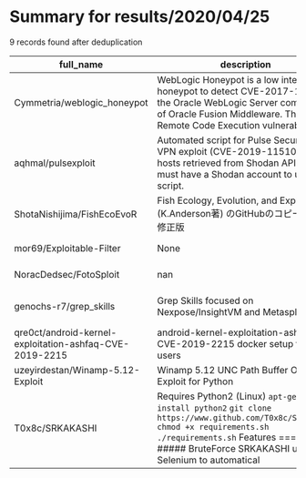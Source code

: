 
# Summary for results/2020/04/25
    
9 records found after deduplication

| full_name | description | html_url | matched_list | matched_count | pushed_at | size | stargazers_count | language | forks_count | vul_ids |
|---------------------------------------------------------|------------------------------------------------------------------------------------------------------------------------------------------------------------------------------------------------------------------------------------------------------------------|----------------------------------------------------------------------------|----------------------------------|-----------------|---------------------------|--------|--------------------|------------|---------------|--------------------|
| Cymmetria/weblogic_honeypot | WebLogic Honeypot is a low interaction honeypot to detect CVE-2017-10271 in the Oracle WebLogic Server component of Oracle Fusion Middleware. This is a Remote Code Execution vulnerability. | https://github.com/Cymmetria/weblogic_honeypot | ['remote code execution'] | 1 | 2020-04-25 20:55:29+00:00 | 12 | 23 | Python | 6 | ['CVE-2017-10271'] |
| aqhmal/pulsexploit | Automated script for Pulse Secure SSL VPN exploit (CVE-2019-11510) using hosts retrieved from Shodan API. You must have a Shodan account to use this script. | https://github.com/aqhmal/pulsexploit | ['exploit'] | 1 | 2020-04-25 05:06:45+00:00 | 7 | 4 | Python | 3 | ['CVE-2019-11510'] |
| ShotaNishijima/FishEcoEvoR | Fish Ecology, Evolution, and Exploitation (K.Anderson著) のGitHubのコピーおよび修正版 | https://github.com/ShotaNishijima/FishEcoEvoR | ['exploit'] | 1 | 2020-04-25 00:18:06+00:00 | 9094 | 2 | R | 2 | [] |
| mor69/Exploitable-Filter | None | https://github.com/mor69/Exploitable-Filter | ['exploit'] | 1 | 2020-04-25 00:03:19+00:00 | 14 | 0 | C# | 0 | [] |
| NoracDedsec/FotoSploit | nan | https://github.com/NoracDedsec/FotoSploit | ['sploit'] | 1 | 2020-04-25 01:22:23+00:00 | 17430 | 0 | PHP | 0 | [] |
| genochs-r7/grep_skills | Grep Skills focused on Nexpose/InsightVM and Metasploit Pro | https://github.com/genochs-r7/grep_skills | ['metasploit module OR payload'] | 1 | 2020-04-25 02:46:10+00:00 | 66 | 1 | | 0 | [] |
| qre0ct/android-kernel-exploitation-ashfaq-CVE-2019-2215 | android-kernel-exploitation-ashfaq-CVE-2019-2215 docker setup for mac users | https://github.com/qre0ct/android-kernel-exploitation-ashfaq-CVE-2019-2215 | ['cve-2', 'exploit'] | 2 | 2020-04-25 07:34:43+00:00 | 4 | 6 | nan | 1 | ['CVE-2019-2215'] |
| uzeyirdestan/Winamp-5.12-Exploit | Winamp 5.12 UNC Path Buffer Overflow Exploit for Python | https://github.com/uzeyirdestan/Winamp-5.12-Exploit | ['exploit'] | 1 | 2020-04-25 15:31:48+00:00 | 3 | 0 | Python | 0 | [] |
| T0x8c/SRKAKASHI | Requires Python2 (Linux) ``` apt-get install python2 ``` ``` git clone https://www.github.com/T0x8c/SRKAKASHI ``` ``` chmod +x requirements.sh ``` ``` ./requirements.sh ``` Features ====== ##### BruteForce SRKAKASHI uses Selenium to automatical | https://github.com/T0x8c/SRKAKASHI | ['metasploit module OR payload'] | 1 | 2020-04-25 15:57:24+00:00 | 442 | 9 | Python | 7 | [] |
